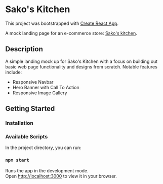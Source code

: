 # Sako's Kitchen

This project was bootstrapped with [Create React App](https://github.com/facebook/create-react-app).

A mock landing page for an e-commerce store: [Sako's kitchen](https://sakoskitchen.myshopify.com/).

## Description

A simple landing mock up for Sako's Kitchen with a focus on building out basic web page functionality and designs from scratch. 
Notable features include:
- Responsive Navbar
- Hero Banner with Call To Action
- Responsive Image Gallery

## Getting Started
### Installation 

### Available Scripts

In the project directory, you can run:

### `npm start`

Runs the app in the development mode.\
Open [http://localhost:3000](http://localhost:3000) to view it in your browser.



